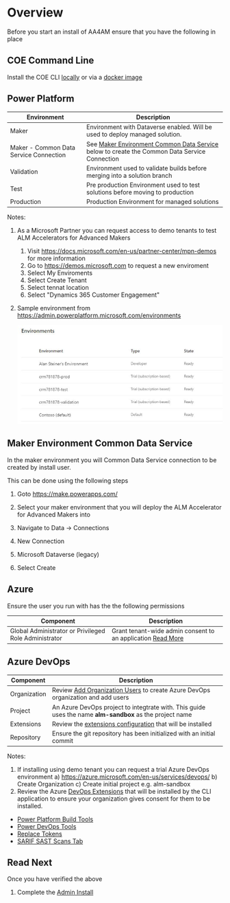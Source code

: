 # Overview

Before you start an install of AA4AM ensure that you have the following in place

## COE Command Line

Install the COE CLI [locally](../index.md#local-install) or via a [docker image](../index.md#docker-install)

## Power Platform

Environment | Description
----------- | -------------
Maker | Environment with Dataverse enabled. Will be used to deploy managed solution.
Maker - Common Data Service Connection | See [Maker Environment Common Data Service](#maker-environment-common-data-service) below to create the Common Data Service Connection
Validation | Environment used to validate builds before merging into a solution branch              |
Test | Pre production Environment used to test solutions before moving to production          |
Production | Production Environment for managed solutions                                          |

Notes:

1. As a Microsoft Partner you can request access to demo tenants to test ALM Accelerators for Advanced Makers
   1) Visit https://docs.microsoft.com/en-us/partner-center/mpn-demos for more information
   2) Go to https://demos.microsoft.com to request a new enviroment
   3) Select My Enviroments
   4) Select Create Tenant
   5) Select tennat location
   6) Select "Dynamics 365 Customer Engagement"
3. Sample environment from https://admin.powerplatform.microsoft.com/environments

   ![Environments](../../images/environments.jpg)

## Maker Environment Common Data Service

In the maker environment you will Common Data Service connection to be created by install user.

This can be done using the following steps
1. Goto https://make.powerapps.com/

2. Select your maker environment that you will deploy the ALM Accelerator for Advanced Makers into

3. Navigate to Data -> Connections

4. New Connection

5. Microsoft Dataverse (legacy)

6. Select Create

## Azure

Ensure the user you run with has the the following permissions

Component | Description
--------- | ----------
Global Administrator or Privileged Role Administrator|Grant tenant-wide admin consent to an application [Read More](https://docs.microsoft.com/en-us/azure/active-directory/manage-apps/grant-admin-consent)

## Azure DevOps

Component | Description
--------- | ----------
Organization | Review [Add Organization Users](https://docs.microsoft.com/en-us/azure/devops/organizations/accounts/add-organization-users?view=azure-devops) to create Azure DevOps organization and add users 
Project | An Azure DevOps project to integtrate with. This guide uses the name **alm-sandbox** as the project name
Extensions | Review the [extensions configuration](./config/AzureDevOpsExtensionsDetails.json) that will be installed
Repository | Ensure the git repository has been initialized with an initial commit

Notes:
1. If installing using demo tenant you can request a trial Azure DevOps environment
   a) https://azure.microsoft.com/en-us/services/devops/
   b) Create Organization
   c) Create initial project e.g. alm-sandbox
2. Review the Azure [DevOps Extensions](../../config/AzureDevOpsExtensionsDetails.json) that will be installed by the CLI application to ensure your organization gives consent for them to be installed. 
  - [Power Platform Build Tools](https://marketplace.visualstudio.com/items?itemName=microsoft-IsvExpTools.PowerPlatform-BuildTools)
  - [Power DevOps Tools](https://marketplace.visualstudio.com/items?itemName=WaelHamze.xrm-ci-framework-build-tasks)
  - [Replace Tokens](https://marketplace.visualstudio.com/items?itemName=qetza.replacetokens)
  - [SARIF SAST Scans Tab](https://marketplace.visualstudio.com/items?itemName=sariftools.scans)

  ## Read Next

  Once you have verified the above

  1. Complete the [Admin Install](./admin-install.md)